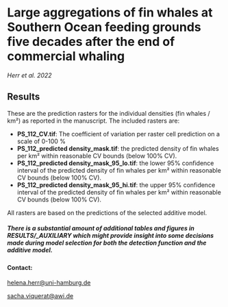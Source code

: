 
# Large aggregations of fin whales at Southern Ocean feeding grounds five decades after the end of commercial whaling
*Herr et al. 2022*

## Results
 These are the prediction rasters for the individual densities (fin whales / km²) as reported in the manuscript. The included rasters are:

- **PS_112_CV.tif**: The coefficient of variation per raster cell prediction on a scale of 0-100 %
- **PS_112_predicted density_mask.tif**: the predicted density of fin whales per km² within reasonable CV bounds (below 100% CV).
- **PS_112_predicted density_mask_95_lo.tif**: the lower 95% confidence interval of the predicted density of fin whales per km² within reasonable CV bounds (below 100% CV).
- **PS_112_predicted density_mask_95_hi.tif**: the upper 95% confidence interval of the predicted density of fin whales per km² within reasonable CV bounds (below 100% CV).

All rasters are based on the predictions of the selected additive model.

 ##### There is a substantial amount of additional tables and figures in RESULTS\/_AUXILIARY which might provide insight into some decisions made during model selection for both the detection function and the additive model.

#### Contact:

helena.herr@uni-hamburg.de

sacha.viquerat@awi.de